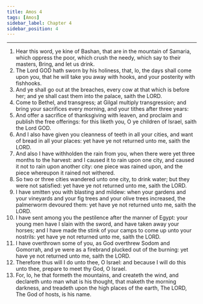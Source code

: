 ```yaml
---
title: Amos 4
tags: [Amos]
sidebar_label: Chapter 4
sidebar_position: 4
---
```


---
1. Hear this word, ye kine of Bashan, that are in the mountain of Samaria, which oppress the poor, which crush the needy, which say to their masters, Bring, and let us drink.
2. The Lord GOD hath sworn by his holiness, that, lo, the days shall come upon you, that he will take you away with hooks, and your posterity with fishhooks.
3. And ye shall go out at the breaches, every cow at that which is before her; and ye shall cast them into the palace, saith the LORD.
4. Come to Bethel, and transgress; at Gilgal multiply transgression; and bring your sacrifices every morning, and your tithes after three years:
5. And offer a sacrifice of thanksgiving with leaven, and proclaim and publish the free offerings: for this liketh you, O ye children of Israel, saith the Lord GOD.
6. And I also have given you cleanness of teeth in all your cities, and want of bread in all your places: yet have ye not returned unto me, saith the LORD.
7. And also I have withholden the rain from you, when there were yet three months to the harvest: and I caused it to rain upon one city, and caused it not to rain upon another city: one piece was rained upon, and the piece whereupon it rained not withered.
8. So two or three cities wandered unto one city, to drink water; but they were not satisfied: yet have ye not returned unto me, saith the LORD.
9. I have smitten you with blasting and mildew: when your gardens and your vineyards and your fig trees and your olive trees increased, the palmerworm devoured them: yet have ye not returned unto me, saith the LORD.
10. I have sent among you the pestilence after the manner of Egypt: your young men have I slain with the sword, and have taken away your horses; and I have made the stink of your camps to come up unto your nostrils: yet have ye not returned unto me, saith the LORD.
11. I have overthrown some of you, as God overthrew Sodom and Gomorrah, and ye were as a firebrand plucked out of the burning: yet have ye not returned unto me, saith the LORD.
12. Therefore thus will I do unto thee, O Israel: and because I will do this unto thee, prepare to meet thy God, O Israel.
13. For, lo, he that formeth the mountains, and createth the wind, and declareth unto man what is his thought, that maketh the morning darkness, and treadeth upon the high places of the earth, The LORD, The God of hosts, is his name.